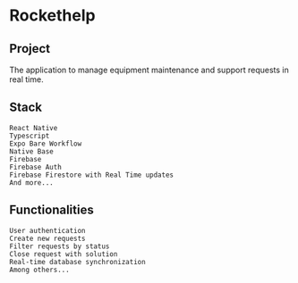 # Rockethelp
## Project
The application to manage equipment maintenance and support requests in real time.

## Stack

    React Native
    Typescript
    Expo Bare Workflow
    Native Base
    Firebase
    Firebase Auth
    Firebase Firestore with Real Time updates
    And more...

## Functionalities

    User authentication
    Create new requests
    Filter requests by status
    Close request with solution
    Real-time database synchronization
    Among others...


